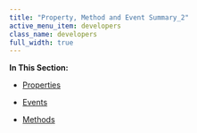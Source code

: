 ```yaml
---
title: "Property, Method and Event Summary_2"
active_menu_item: developers
class_name: developers
full_width: true
---
```



**In This Section:**

 - [Properties](properties3-2)

 - [Events](events2-2)

 - [Methods](methods2-2)

